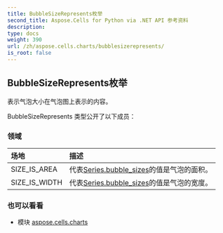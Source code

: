 ```yaml
---
title: BubbleSizeRepresents枚举
second_title: Aspose.Cells for Python via .NET API 参考资料
description:
type: docs
weight: 390
url: /zh/aspose.cells.charts/bubblesizerepresents/
is_root: false
---
```

## BubbleSizeRepresents枚举
表示气泡大小在气泡图上表示的内容。



BubbleSizeRepresents 类型公开了以下成员：

### 领域
|场地|描述|
| :- | :- |
| SIZE_IS_AREA |代表[Series.bubble_sizes](/cells/python-net/zh/aspose.cells.charts/series#bubble_sizes)的值是气泡的面积。|
| SIZE_IS_WIDTH |代表[Series.bubble_sizes](/cells/python-net/zh/aspose.cells.charts/series#bubble_sizes)的值是气泡的宽度。|



### 也可以看看
* 模块 [aspose.cells.charts](..)
